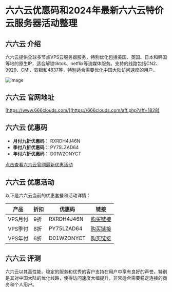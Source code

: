 # 六六云优惠码和2024年最新六六云特价云服务器活动整理

## 六六云 介绍
六六云提供全球多节点VPS云服务器服务，特别优化包括美国、英国、日本和韩国等地的原生IP，适合解锁tiktok、netflix等流媒体服务。支持的线路包括CN2、9929、CMI、软银和4837等，特别适合需要优化中国大陆访问速度的用户。

![image](https://github.com/luped9399/666clouds/assets/167835191/c39acd79-db48-4e2f-824f-7cc5154a489d)

## 六六云 官网地址
[https://www.666clouds.com/](https://666clouds.com/aff.php?aff=1828)

## 六六云 优惠码
- **月付九折优惠码：** RXRDH4J46N
- **季付八折优惠码：** PY75LZAD64
- **年付六折优惠码：** D01WZONYCT

[点击查看六六云官网最新优惠活动](https://666clouds.com/aff.php?aff=1828)

## 六六云 优惠活动
以下是六六云当前的优惠套餐和活动详情：

| 产品          | 折扣 | 优惠码     | 链接                                  |
|-------------|------|----------|-------------------------------------|
| VPS月付     | 9折   | RXRDH4J46N | [购买链接](https://666clouds.com/aff.php?aff=1828) |
| VPS季付     | 8折   | PY75LZAD64 | [购买链接](https://666clouds.com/aff.php?aff=1828) |
| VPS年付     | 6折   | D01WZONYCT | [购买链接](https://666clouds.com/aff.php?aff=1828) |

## 六六云 评测
六六云以其高性能、稳定的服务和优秀的客户支持在用户中享有良好的声誉。特别是其对中国大陆的优化线路，使得访问速度大幅提升，非常适合需要稳定连接的商务和个人用户。
